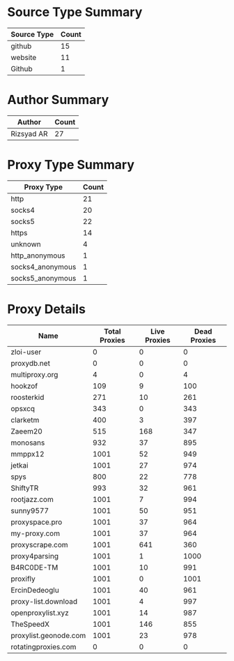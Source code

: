 # Source Type Summary

| Source Type | Count |
|-------------|-------|
| github | 15 |
| website | 11 |
| Github | 1 |


# Author Summary

| Author | Count |
|--------|-------|
| Rizsyad AR | 27 |


# Proxy Type Summary

| Proxy Type | Count |
|------------|-------|
| http | 21 |
| socks4 | 20 |
| socks5 | 22 |
| https | 14 |
| unknown | 4 |
| http_anonymous | 1 |
| socks4_anonymous | 1 |
| socks5_anonymous | 1 |


# Proxy Details

| Name | Total Proxies | Live Proxies | Dead Proxies |
|------|---------------|--------------|---------------|
| zloi-user | 0 | 0 | 0 |
| proxydb.net | 0 | 0 | 0 |
| multiproxy.org | 4 | 0 | 4 |
| hookzof | 109 | 9 | 100 |
| roosterkid | 271 | 10 | 261 |
| opsxcq | 343 | 0 | 343 |
| clarketm | 400 | 3 | 397 |
| Zaeem20 | 515 | 168 | 347 |
| monosans | 932 | 37 | 895 |
| mmppx12 | 1001 | 52 | 949 |
| jetkai | 1001 | 27 | 974 |
| spys | 800 | 22 | 778 |
| ShiftyTR | 993 | 32 | 961 |
| rootjazz.com | 1001 | 7 | 994 |
| sunny9577 | 1001 | 50 | 951 |
| proxyspace.pro | 1001 | 37 | 964 |
| my-proxy.com | 1001 | 37 | 964 |
| proxyscrape.com | 1001 | 641 | 360 |
| proxy4parsing | 1001 | 1 | 1000 |
| B4RC0DE-TM | 1001 | 10 | 991 |
| proxifly | 1001 | 0 | 1001 |
| ErcinDedeoglu | 1001 | 40 | 961 |
| proxy-list.download | 1001 | 4 | 997 |
| openproxylist.xyz | 1001 | 14 | 987 |
| TheSpeedX | 1001 | 146 | 855 |
| proxylist.geonode.com | 1001 | 23 | 978 |
| rotatingproxies.com | 0 | 0 | 0 |
